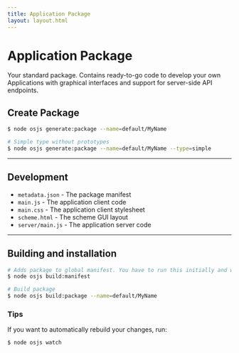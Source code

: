 ```yaml
---
title: Application Package
layout: layout.html
---
```


# Application Package

Your standard package. Contains ready-to-go code to develop your own Applications with graphical interfaces and support for server-side API endpoints.

## Create Package

```bash
$ node osjs generate:package --name=default/MyName

# Simple type without prototypes
$ node osjs generate:package --name=default/MyName --type=simple
```

---

## Development

- `metadata.json` - The package manifest
- `main.js` - The application client code
- `main.css` - The application client stylesheet
- `scheme.html` - The scheme GUI layout
- `server/main.js` - The application server code

---

## Building and installation

```bash
# Adds package to global manifest. You have to run this initially and when you change your metadata file
$ node osjs build:manifest

# Build package
$ node osjs build:package --name=default/MyName
```

### Tips

If you want to automatically rebuild your changes, run:

```
$ node osjs watch
```
